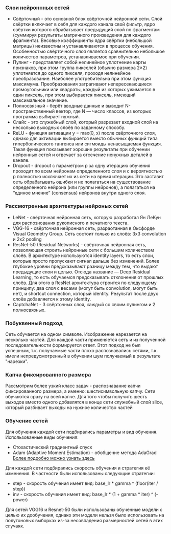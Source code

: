 ### Слои нейроннных сетей
* Свёрточный - это основной блок свёрточной нейронной сети. Слой свёртки включает в себя для каждого канала свой фильтр, ядро свёртки которого обрабатывает предыдущий слой по фрагментам (суммируя результаты матричного произведения для каждого фрагмента). Весовые коэффициенты ядра свёртки (небольшой матрицы) неизвестны и устанавливаются в процессе обучения. Особенностью свёрточного слоя является сравнительно небольшое количество параметров, устанавливаемое при обучении.
* Пулинг - представляет собой нелинейное уплотнение карты признаков, при этом группа пикселей (обычно размера 2×2) уплотняется до одного пикселя, проходя нелинейное преобразование. Наиболее употребительна при этом функция максимума. Преобразования затрагивают непересекающиеся прямоугольники или квадраты, каждый из которых ужимается в один пиксель, при этом выбирается пиксель, имеющий максимальное значение.
* Полносвязный - берёт вводные данные и выводит N-пространственный вектор, где N — число классов, из которых программа выбирает нужный.
* Слайс - это служебный слой, который разрезает входной слой на несколько выходных слоёв по заданному способу.
* ReLU - функция активации y = max(0, x) после свёрточного слоя, однако для активации выбирается вместо обычных функций типа гиперболического тангенса или сигмоиды ненасыщаемая функция. Такая функция показывает хорошие результаты при обучении нейронных сетей и отвечает за отсечение ненужных деталей в канале.
* Dropout -  dropout с параметром p за одну итерацию обучения проходит по всем нейронам определенного слоя и с вероятностью p полностью исключает их из сети на время итерации. Это заставит сеть обрабатывать ошибки и не полагаться на существование определенного нейрона (или группы нейронов), а полагаться на “единое мнение” (consensus) нейронов внутри одного слоя.

### Рассмотренные архитектуры нейроных сетей
* LeNet - свёрточная нейронная сеть, которую разработал Ян ЛеКун для распознования рукописного и печатного текста.
* VGG-16 - свёрточная нейронная сеть, разраотанная в Оксфорде Visual Geometry Group. Сеть состоит только из слоёв: 3x3 convolution и 2x2 pooling
* ResNet-50 (Residual Networks) - свёрточная нейронная сеть, позволяющая строить нейронные сети с большим количеством слоёв. В архитектуре используются identity layers, то есть слои, которые просто пропускают сигнал дальше без изменений. Более глубокие уровни предсказывают разницу между тем, что выдают предыдущие слои и целью. Отсюда название — Deep Residual Learning, то есть обучаемся предсказывать отклонения от прошлых слоёв. Для этого в ResNet архитектура строится по следующему принципу: два слоя с весами (могут быть convolution, могут быть нет), и shortcut connection, который identity. Результат после двух слоёв добавляется к этому identity.
* CaptchaNet - 3 свёрточных слоя, каждый со своим пулингом и 2 полносвязных.

### Побуквенный подход
Сеть обучается на одном символе. Изображение нарезается на несколько частей. Для каждой части применяется сеть и из полученной последовательности формируется ответ.
Этот подход не был успешным, т.к. получаемые части плохо распознавались сетями, т.к. имели непредусмотренный в обучении шум получаемый в результате "нарезки".

### Капча фиксированного размера
Рассмотрим более узкий класс задач - распознавание капчи фиксированного размера, а именно: шестисимвольную капчу. Сети обучаются сразу на всей капче. Для того чтобы получить шесть выходов вместо одного добавлятся в конце сети служебный слой slice, который разбивает выходы на нужное количество частей

### Обучение сетей
Для обучения каждой сети подбирались параметры и вид обучения. Использованные виды обучения:
* Стохастический градиентный спуск
* Adam (Adaptive Moment Estimation) - обобщение метода AdaGrad
[Более подробно можно узнать здесь](http://caffe.berkeleyvision.org/tutorial/solver.html)

Для каждой сети подбирались скорость обучения и стратегия её изменения. В частности были использованы следующие стратегии:
* step - скорость обучения имеет вид: base_lr * gamma ^ (floor(iter / step))
* inv - скорость обучения имеет вид: base_lr * (1 + gamma * iter) ^ (- power)

Для сетей VGG16 и Resnet-50 были использованы обученные модели с целью их дообучения, однако эти модели нельзя было использовать на полутоновых выборках из-за несовпадения размерностей сетей в этих случаях. 
